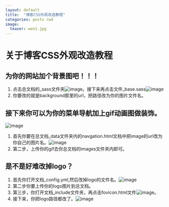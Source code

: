 ```yaml
---
layout: default
title:  "博客CSS外观改造教程"
categories: posts rwd
image:
  teaser: wen1.jpg
---
```


# 关于博客CSS外观改造教程
## 为你的网站加个背景图吧！！！
1. 点击总文档的_sass文件夹![image](http://hujingyin.github.io/images/sass.jpg)。接下来再点击文件_base.sass![image](http://hujingyin.github.io/images/base.jpg)
2. 你要改的就是background那里的url，把路径改为你的图片文件名。
## 接下来你可以为你的菜单导航加上gif动画图做装饰。
![image](http://hujingyin.github.io/images/dongtu.jpg)
1. 首先你要在总文档_data文件夹内的navgation.html文档中把image的url改为你自己的图片名。![image](http://hujingyin.github.io/images/image1.jpg)
2. 第二步，上传你的gif去你总文档的images文件夹内即可。
## 是不是好难改掉logo？
1. 首先你打开文档_config.yml,然后改掉logo的文件名。![image](http://hujingyin.github.io/images/logogai.jpg)
2. 第二步你要上传你的logo图片到总文档。
3. 第三步，你打开文档_include文件夹，再点击fovicon.html文件![image](http://hujingyin.github.io/images/fovicon.jpg)。
4. 接下来，你把logo路径都改了。![image](http://hujingyin.github.io/images/logo3.jpg)
